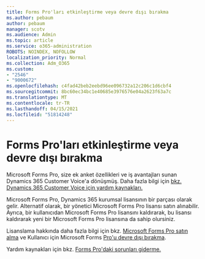 ```yaml
---
title: Forms Pro'ları etkinleştirme veya devre dışı bırakma
ms.author: pebaum
author: pebaum
manager: scotv
ms.audience: Admin
ms.topic: article
ms.service: o365-administration
ROBOTS: NOINDEX, NOFOLLOW
localization_priority: Normal
ms.collection: Adm_O365
ms.custom:
- "2546"
- "9000672"
ms.openlocfilehash: c4fad42beb2eebd96ee096732a12c206c1d6cbf4
ms.sourcegitcommit: 8bc60ec34bc1e40685e3976576e04a2623f63a7c
ms.translationtype: MT
ms.contentlocale: tr-TR
ms.lasthandoff: 04/15/2021
ms.locfileid: "51814248"
---
```

# <a name="enable-or-disable-forms-pro"></a>Forms Pro'ları etkinleştirme veya devre dışı bırakma

Microsoft Forms Pro, size ek anket özellikleri ve iş avantajları sunan Dynamics 365 Customer Voice'a dönüşmüş. Daha fazla bilgi için [bkz. Dynamics 365 Customer Voice için yardım kaynakları.](https://go.microsoft.com/fwlink/p/?linkid=2128357)  

Microsoft Forms Pro, Dynamics 365 kurumsal lisansının bir parçası olarak gelir. Alternatif olarak, bir yönetici Microsoft Forms Pro lisansı satın alınabilir. Ayrıca, bir kullanıcıdan Microsoft Forms Pro lisansını kaldırarak, bu lisansı kaldırarak yeni bir Microsoft Forms Pro lisansına da sahip olursiniz.  

Lisanslama hakkında daha fazla bilgi için bkz. [Microsoft Forms Pro satın alma](https://docs.microsoft.com/forms-pro/purchase#purchase-microsoft-forms-pro-for-users-in-a-dynamics-365-tenant) ve Kullanıcı için Microsoft Forms [Pro'u devre dışı bırakma](https://docs.microsoft.com/forms-pro/purchase#disable-microsoft-forms-pro-for-a-user-1).
  
Yardım kaynakları için bkz. [Forms Pro'daki sorunları giderme.](https://docs.microsoft.com/forms-pro/troubleshoot)